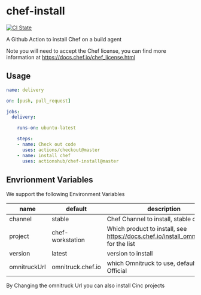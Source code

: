 # chef-install

[![CI State](https://github.com/actionshub/chef-install/workflows/release/badge.svg)](https://github.com/actionshub/chef-delivery)

A Github Action to install Chef on a build agent

Note you will need to accept the Chef license, you can find more information at <https://docs.chef.io/chef_license.html>

## Usage

```yaml
name: delivery

on: [push, pull_request]

jobs:
  delivery:

    runs-on: ubuntu-latest

    steps:
    - name: Check out code
      uses: actions/checkout@master
    - name: install chef
      uses: actionshub/chef-install@master
 ```

## Envrionment Variables

We support the following Environment Variables

|name| default| description|
|--- |------- |----------- |
|channel| stable | Chef Channel to install, stable or current |
|project | chef-workstation | Which product to install, see <https://docs.chef.io/install_omnibus.html> for the list |
|version | latest | version to install |
|omnitruckUrl| omnitruck.chef.io | which Omnitruck to use, default is Chef Official|

By Changing the omnitruck Url you can also install Cinc projects

